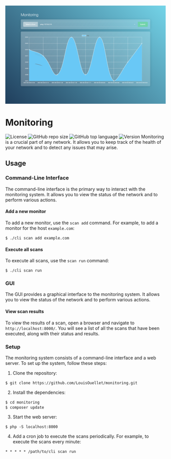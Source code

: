 ![GUI](dist/img/Screenshots/Screenshot.png)
# Monitoring
![License](https://img.shields.io/github/license/LouisOuellet/monitoring?style=for-the-badge)
![GitHub repo size](https://img.shields.io/github/repo-size/LouisOuellet/monitoring?style=for-the-badge&logo=github)
![GitHub top language](https://img.shields.io/github/languages/top/LouisOuellet/monitoring?style=for-the-badge)
![Version](https://img.shields.io/github/v/release/LouisOuellet/monitoring?label=Version&style=for-the-badge)
Monitoring is a crucial part of any network. It allows you to keep track of the health of your network and to detect any issues that may arise.

## Usage
### Command-Line Interface
The command-line interface is the primary way to interact with the monitoring system. It allows you to view the status of the network and to perform various actions.

#### Add a new monitor
To add a new monitor, use the `scan add` command. For example, to add a monitor for the host `example.com`:

```
$ ./cli scan add example.com
```

#### Execute all scans
To execute all scans, use the `scan run` command:

```
$ ./cli scan run
```

### GUI
The GUI provides a graphical interface to the monitoring system. It allows you to view the status of the network and to perform various actions.

#### View scan results
To view the results of a scan, open a browser and navigate to `http://localhost:8000/`. You will see a list of all the scans that have been executed, along with their status and results.

### Setup
The monitoring system consists of a command-line interface and a web server. To set up the system, follow these steps:

1. Clone the repository:

```
$ git clone https://github.com/LouisOuellet/monitoring.git
```

2. Install the dependencies:

```
$ cd monitoring
$ composer update
```

3. Start the web server:

```
$ php -S localhost:8000
```

4. Add a cron job to execute the scans periodically. For example, to execute the scans every minute:

```
* * * * * /path/to/cli scan run
```
